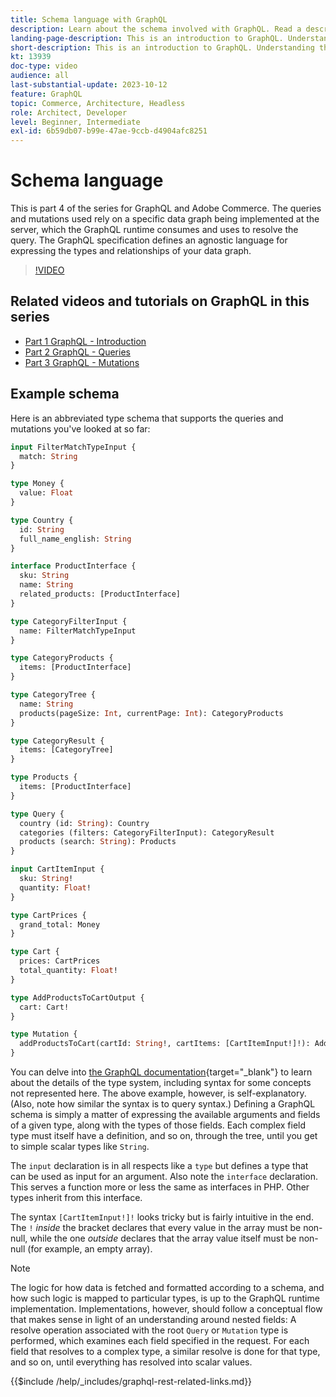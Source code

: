 ```yaml
---
title: Schema language with GraphQL
description: Learn about the schema involved with GraphQL. Read a description of the schema, along with some interesting patterns and ways to read the schema.
landing-page-description: This is an introduction to GraphQL. Understanding the schema and how to interpret some of the elements
short-description: This is an introduction to GraphQL. Understanding the schema and how to interpret some of the elements
kt: 13939
doc-type: video
audience: all
last-substantial-update: 2023-10-12
feature: GraphQL
topic: Commerce, Architecture, Headless
role: Architect, Developer
level: Beginner, Intermediate
exl-id: 6b59db07-b99e-47ae-9ccb-d4904afc8251
---
```

# Schema language

This is part 4 of the series for GraphQL and Adobe Commerce. The queries and mutations used rely on a specific data graph being implemented at the server, which the GraphQL runtime consumes and uses to resolve the query. The GraphQL specification defines an agnostic language for expressing the types and relationships of your data graph.

>[!VIDEO](https://video.tv.adobe.com/v/3424123?learn=on)

## Related videos and tutorials on GraphQL in this series

* [Part 1 GraphQL - Introduction](../graphql-rest/intro-graphql.md)
* [Part 2 GraphQL - Queries](../graphql-rest/graphql-queries.md)
* [Part 3 GraphQL - Mutations](../graphql-rest/graphql-mutations.md)

## Example schema

Here is an abbreviated type schema that supports the queries and mutations you've looked at so far:

```graphql
input FilterMatchTypeInput {
  match: String
}

type Money {
  value: Float
}

type Country {
  id: String
  full_name_english: String
}

interface ProductInterface {
  sku: String
  name: String
  related_products: [ProductInterface]
}

type CategoryFilterInput {
  name: FilterMatchTypeInput
}

type CategoryProducts {
  items: [ProductInterface]
}

type CategoryTree {
  name: String
  products(pageSize: Int, currentPage: Int): CategoryProducts
}

type CategoryResult {
  items: [CategoryTree]
}

type Products {
  items: [ProductInterface]
}

type Query {
  country (id: String): Country
  categories (filters: CategoryFilterInput): CategoryResult
  products (search: String): Products
}

input CartItemInput {
  sku: String!
  quantity: Float!
}

type CartPrices {
  grand_total: Money
}

type Cart {
  prices: CartPrices
  total_quantity: Float!
}

type AddProductsToCartOutput {
  cart: Cart!
}

type Mutation {
  addProductsToCart(cartId: String!, cartItems: [CartItemInput!]!): AddProductsToCartOutput
}
```

You can delve into [the GraphQL documentation](https://graphql.org/learn/schema/){target="_blank"} to learn about the details of the type system, including syntax for some concepts not represented here. The above example, however, is self-explanatory. (Also, note how similar the syntax is to query syntax.) Defining a GraphQL schema is simply a matter of expressing the available arguments and fields of a given type, along with the types of those fields. Each complex field type must itself have a definition, and so on, through the tree, until you get to simple scalar types like `String`.

The `input` declaration is in all respects like a `type` but defines a type that can be used as input for an argument. Also note the `interface` declaration. This serves a function more or less the same as interfaces in PHP. Other types inherit from this interface.

The syntax `[CartItemInput!]!` looks tricky but is fairly intuitive in the end. The `!` _inside_ the bracket declares that every value in the array must be non-null, while the one _outside_ declares that the array value itself must be non-null (for example, an empty array).

>[!NOTE]
>
>The logic for how data is fetched and formatted according to a schema, and how such logic is mapped to particular types, is up to the GraphQL runtime implementation. Implementations, however, should follow a conceptual flow that makes sense in light of an understanding around nested fields: A resolve operation associated with the root `Query` or `Mutation` type is performed, which examines each field specified in the request. For each field that resolves to a complex type, a similar resolve is done for that type, and so on, until everything has resolved into scalar values.

{{$include /help/_includes/graphql-rest-related-links.md}}
